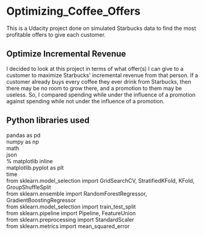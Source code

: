 # Optimizing_Coffee_Offers
This is a Udacity project done on simulated Starbucks data to find the most profitable offers to give each customer.
## Optimize Incremental Revenue
I decided to look at this project in terms of what offer(s) I can give to a customer to maximize Starbucks' incremental revenue from that person.  If a customer already buys every coffee they ever drink from Starbucks, then there may be no room to grow there, and a promotion to them may be useless.  So, I compared spending while under the influence of a promotion against spending while not under the influence of a promotion.
## Python libraries used
pandas as pd
<br>
numpy as np
<br>
math
<br>
json
<br>
% matplotlib inline
<br>
matplotlib.pyplot as plt
<br>
time
<br>
from sklearn.model_selection import GridSearchCV, StratifiedKFold, KFold, GroupShuffleSplit
<br>
from sklearn.ensemble import RandomForestRegressor, GradientBoostingRegressor
<br>
from sklearn.model_selection import train_test_split
<br>
from sklearn.pipeline import Pipeline, FeatureUnion
<br>
from sklearn.preprocessing import StandardScaler
<br>
from sklearn.metrics import mean_squared_error


